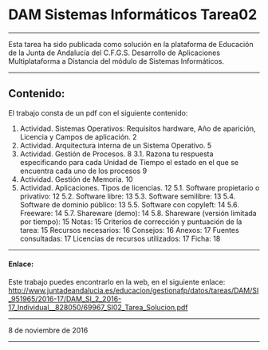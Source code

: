DAM Sistemas Informáticos Tarea02
=================================

_ _ _
Esta tarea ha sido publicada como solución en la plataforma de Educación de la Junta de Andalucía del C.F.G.S. Desarrollo de Aplicaciones Multiplataforma a Distancia del módulo de Sistemas Informáticos.

_ _ _
## Contenido:
El trabajo consta de un pdf con el siguiente contenido:
1.	Actividad. Sistemas Operativos: Requisitos hardware, Año de aparición, Licencia y Campos de aplicación.	2
2.	Actividad. Arquitectura interna de un Sistema Operativo.	5
3.	Actividad. Gestión de Procesos.	8
3.1.	Razona tu respuesta especificando para cada Unidad de Tiempo el estado en el que se encuentra cada uno de los procesos	9
4.	Actividad. Gestión de Memoria.	10
5.	Actividad. Aplicaciones. Tipos de licencias.	12
5.1.	Software propietario o privativo:	12
5.2.	Software libre:	13
5.3.	Software semilibre:	13
5.4.	Software de dominio público:	13
5.5.	Software con copyleft:	14
5.6.	Freeware:	14
5.7.	Shareware (demo):	14
5.8.	Shareware (versión limitada por tiempo):	15
Notas:	15
Criterios de corrección y puntuación de la tarea:	15
Recursos necesarios:	16
Consejos:	16
Anexos:	17
Fuentes consultadas:	17
Licencias de recursos utilizados:	17
Ficha:	18

- - -
#### Enlace:
Este trabajo puedes encontrarlo en la web, en el siguiente enlace:
http://www.juntadeandalucia.es/educacion/gestionafp/datos/tareas/DAM/SI_951965/2016-17/DAM_SI_2_2016-17_Individual__828050/69967_SI02_Tarea_Solucion.pdf


- - -
8 de noviembre de 2016

- - -
